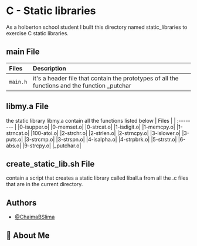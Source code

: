 # C - Static libraries

As a holberton school student I built this directory named static_libraries to exercise C static libraries.

## main File
| Files |  Description                |
| :-------- |  :------------------------- |
| `main.h` | it's a header file that contain the prototypes of all the functions and the function _putchar |

## libmy.a File
the static library libmy.a contain all the functions listed below
| Files |
| :-------- |
|0-isupper.o|
|0-memset.o|
|0-strcat.o|
|1-isdigit.o|
|1-memcpy.o|
|1-strncat.o|
|100-atoi.o|
|2-strchr.o|
|2-strlen.o|
|2-strncpy.o|
|3-islower.o|
|3-puts.o|
|3-strcmp.o|
|3-strspn.o|
|4-isalpha.o|
|4-strpbrk.o|
|5-strstr.o|
|6-abs.o|
|9-strcpy.o|
|_putchar.o|

## create_static_lib.sh File
 contain a script that creates a static library called liball.a from all the .c files that are in the current directory.
 
## Authors

- [@ChaimaBSlima](https://github.com/ChaimaBSlima)


## 🚀 About Me
